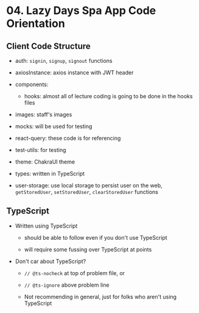 # 04. Lazy Days Spa App Code Orientation

## Client Code Structure

- auth: `signin`, `signup`, `signout` functions

- axiosInstance: axios instance with JWT header

- components:

  - hooks: almost all of lecture coding is going to be done in the hooks files

- images: staff's images

- mocks: will be used for testing

- react-query: these code is for referencing

- test-utils: for testing

- theme: ChakraUI theme

- types: written in TypeScript

- user-storage: use local storage to persist user on the web, `getStoredUser`, `setStoredUser`, `clearStoredUser` functions

## TypeScript

- Written using TypeScript

  - should be able to follow even if you don't use TypeScript

  - will require some fussing over TypeScript at points

- Don't car about TypeScript?

  - `// @ts-nocheck` at top of problem file, or

  - `// @ts-ignore` above problem line

  - Not recommending in general, just for folks who aren't using TypeScript
